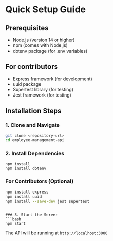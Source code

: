 # Quick Setup Guide

## Prerequisites

- Node.js (version 14 or higher)
- npm (comes with Node.js)
- dotenv package (for .env variables)

## For contributors
- Express framework (for development)
- uuid package
- Supertest library (for testing)
- Jest framework (for testing)

## Installation Steps

### 1. Clone and Navigate
```bash
git clone <repository-url>
cd employee-management-api
```

### 2. Install Dependencies
```bash
npm install
npm install dotenv
```

### For Contributors (Optional)
```bash
npm install express
npm install uuid
npm install --save-dev jest supertest
```
```

### 3. Start the Server
```bash
npm start
```

The API will be running at `http://localhost:3000`
